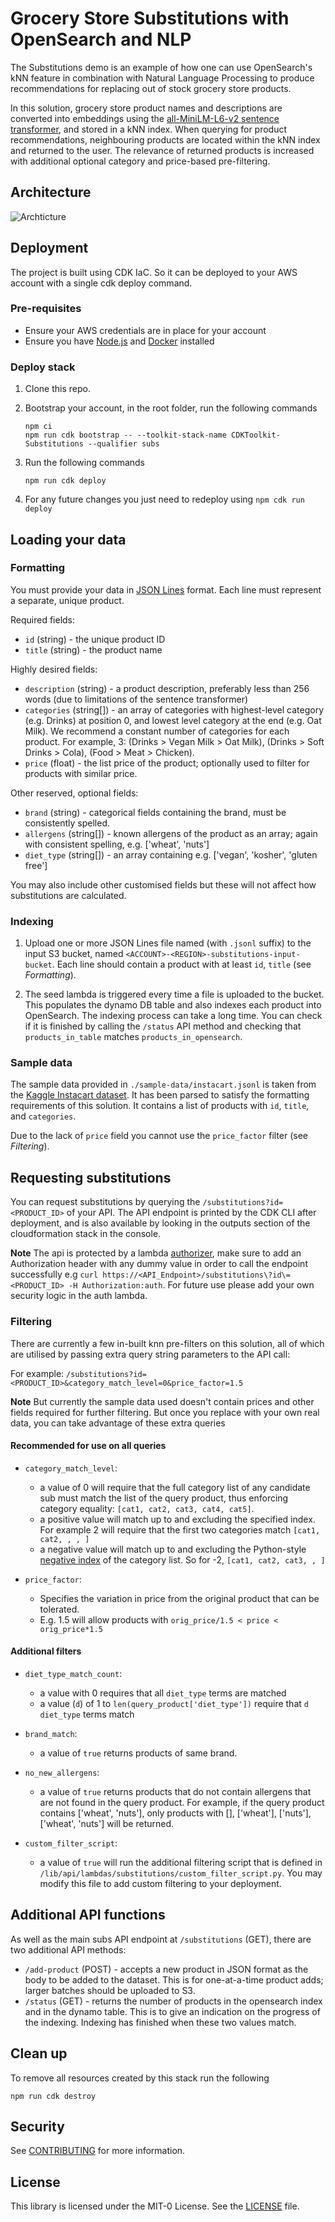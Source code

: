 # Grocery Store Substitutions with OpenSearch and NLP

The Substitutions demo is an example of how one can use OpenSearch's kNN feature in combination with Natural Language Processing to produce recommendations for replacing out of stock grocery store products.

In this solution, grocery store product names and descriptions are converted into embeddings using the [all-MiniLM-L6-v2 sentence transformer](https://huggingface.co/sentence-transformers/all-MiniLM-L6-v2), and stored in a kNN index. When querying for product recommendations, neighbouring products are located within the kNN index and returned to the user. The relevance of returned products is increased with additional optional category and price-based pre-filtering.

## Architecture

![Archticture](doc/images/architecture.png)

## Deployment

The project is built using CDK IaC. So it can be deployed to your AWS account with a single cdk deploy command.

### Pre-requisites

- Ensure your AWS credentials are in place for your account
- Ensure you have [Node.js](https://nodejs.org) and [Docker](https://www.docker.com/products/docker-desktop/) installed

### Deploy stack

1. Clone this repo.
1. Bootstrap your account, in the root folder, run the following commands

   ```
   npm ci
   npm run cdk bootstrap -- --toolkit-stack-name CDKToolkit-Substitutions --qualifier subs
   ```

1. Run the following commands
   ```
   npm run cdk deploy
   ```
1. For any future changes you just need to redeploy using `npm cdk run deploy`

## Loading your data

### Formatting

You must provide your data in [JSON Lines](https://jsonlines.org/) format. Each line must represent a separate, unique product.

Required fields:

- `id` (string) - the unique product ID
- `title` (string) - the product name

Highly desired fields:

- `description` (string) - a product description, preferably less than 256 words (due to limitations of the sentence transformer)
- `categories` (string[]) - an array of categories with highest-level category (e.g. Drinks) at position 0, and lowest level category at the end (e.g. Oat Milk). We recommend a constant number of categories for each product. For example, 3: (Drinks > Vegan Milk > Oat Milk), (Drinks > Soft Drinks > Cola), (Food > Meat > Chicken).
- `price` (float) - the list price of the product; optionally used to filter for products with similar price.

Other reserved, optional fields:

- `brand` (string) - categorical fields containing the brand, must be consistently spelled.
- `allergens` (string[]) - known allergens of the product as an array; again with consistent spelling, e.g. ['wheat', 'nuts']
- `diet_type` (string[]) - an array containing e.g. ['vegan', 'kosher', 'gluten free']

You may also include other customised fields but these will not affect how substitutions are calculated.

### Indexing

1. Upload one or more JSON Lines file named (with `.jsonl` suffix) to the input S3 bucket, named `<ACCOUNT>-<REGION>-substitutions-input-bucket`. Each line should contain a product with at least `id`, `title` (see _Formatting_).

1. The seed lambda is triggered every time a file is uploaded to the bucket. This populates the dynamo DB table and also indexes each product into OpenSearch. The indexing process can take a long time. You can check if it is finished by calling the `/status` API method and checking that `products_in_table` matches `products_in_opensearch`.

### Sample data

The sample data provided in `./sample-data/instacart.jsonl` is taken from the [Kaggle Instacart dataset](https://www.kaggle.com/competitions/instacart-market-basket-analysis/data?select=products.csv.zip). It has been parsed to satisfy the formatting requirements of this solution. It contains a list of products with `id`, `title`, and `categories`.

Due to the lack of `price` field you cannot use the `price_factor` filter (see _Filtering_).

## Requesting substitutions

You can request substitutions by querying the `/substitutions?id=<PRODUCT_ID>` of your API. The API endpoint is printed by the CDK CLI after deployment, and is also available by looking in the outputs section of the cloudformation stack in the console.

**Note**
The api is protected by a lambda [authorizer](./lib/api/api-construct.auth.ts), make sure to add an Authorization header with any dummy value in order to call the endpoint successfully e.g `curl https://<API_Endpoint>/substitutions\?id\=<PRODUCT_ID> -H Authorization:auth`. For future use please add your own security logic in the auth lambda.

### Filtering

There are currently a few in-built knn pre-filters on this solution, all of which are utilised by passing extra query string parameters to the API call:

For example: `/substitutions?id=<PRODUCT_ID>&category_match_level=0&price_factor=1.5`

**Note**
But currently the sample data used doesn't contain prices and other fields required for further filtering. But once you replace with your own real data, you can take advantage of these extra queries

#### Recommended for use on all queries

- `category_match_level`:

  - a value of 0 will require that the full category list of any candidate sub must match the list of the query product, thus enforcing category equality: `[cat1, cat2, cat3, cat4, cat5]`.
  - a positive value will match up to and excluding the specified index. For example 2 will require that the first two categories match `[cat1, cat2, , , ]`
  - a negative value will match up to and excluding the Python-style [negative index](https://www.tutorialspoint.com/what-is-a-negative-indexing-in-python#:~:text=Negative%20Indexing%20is%20used%20to,i.e.%20start%2C%20stop%20and%20step.) of the category list. So for -2, `[cat1, cat2, cat3, , ]`

- `price_factor`:
  - Specifies the variation in price from the original product that can be tolerated.
  - E.g. 1.5 will allow products with `orig_price/1.5 < price < orig_price*1.5`

#### Additional filters

- `diet_type_match_count`:

  - a value with 0 requires that all `diet_type` terms are matched
  - a value (`d`) of 1 to `len(query_product['diet_type'])` require that `d` `diet_type` terms match

- `brand_match`:

  - a value of `true` returns products of same brand.

- `no_new_allergens`:

  - a value of `true` returns products that do not contain allergens that are not found in the query product. For example, if the query product contains ['wheat', 'nuts'], only products with [], ['wheat'], ['nuts'], ['wheat', 'nuts'] will be returned.

- `custom_filter_script`:
  - a value of `true` will run the additional filtering script that is defined in `/lib/api/lambdas/substitutions/custom_filter_script.py`. You may modify this file to add custom filtering to your deployment.

## Additional API functions

As well as the main subs API endpoint at `/substitutions` (GET), there are two additional API methods:

- `/add-product` (POST) - accepts a new product in JSON format as the body to be added to the dataset. This is for one-at-a-time product adds; larger batches should be uploaded to S3.
- `/status` (GET) - returns the number of products in the opensearch index and in the dynamo table. This is to give an indication on the progress of the indexing. Indexing has finished when these two values match.

## Clean up

To remove all resources created by this stack run the following

```
npm run cdk destroy
```

## Security

See [CONTRIBUTING](CONTRIBUTING.md#security-issue-notifications) for more information.

## License

This library is licensed under the MIT-0 License. See the [LICENSE](LICENSE) file.
